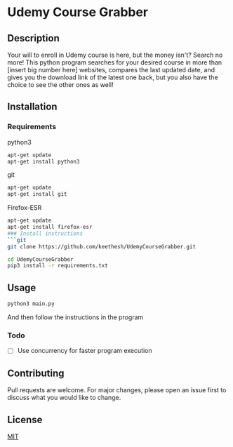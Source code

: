 # Udemy Course Grabber

## Description
Your will to enroll in Udemy course is here, but the money isn't? Search no more! This python program searches for your desired course in more than [insert big number here] websites, compares the last updated date, and gives you the download link of the latest one back, but you also have the choice to see the other ones as well!

## Installation

### Requirements
python3
```bash
apt-get update
apt-get install python3
```
git
```bash
apt-get update
apt-get install git
```
Firefox-ESR
```bash
apt-get update
apt-get install firefox-esr
### Install instructions
```git
git clone https://github.com/keethesh/UdemyCourseGrabber.git
```
```bash
cd UdemyCourseGrabber
pip3 install -r requirements.txt
```

## Usage

```bash
python3 main.py
```
And then follow the instructions in the program


### Todo
 - [ ] Use concurrency for faster program execution

## Contributing
Pull requests are welcome. For major changes, please open an issue first to discuss what you would like to change.

## License
[MIT](https://choosealicense.com/licenses/mit/)
